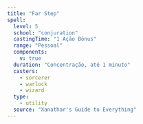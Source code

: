 ```yaml
---
title: "Far Step"
spell:
  level: 5
  school: "conjuration"
  castingTime: "1 Ação Bônus"
  range: "Pessoal"
  components:
    v: true
  duration: "Concentração, até 1 minuto"
  casters:
    - sorcerer
    - warlock
    - wizard
  type:
    - utility
  source: "Xanathar's Guide to Everything"
---
```

